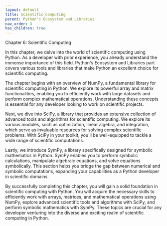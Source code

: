 ```yaml
---
layout: default
title: Scientific Computing
parent: Python's Ecosystem and Libraries
nav_order: 3
has_children: true
---
```

Chapter 6: Scientific Computing

In this chapter, we delve into the world of scientific computing using Python. As a developer with prior experience, you already understand the immense importance of this field. Python's Ecosystem and Libraries part covers various tools and libraries that make Python an excellent choice for scientific computing.

The chapter begins with an overview of NumPy, a fundamental library for scientific computing in Python. We explore its powerful array and matrix functionalities, enabling you to efficiently work with large datasets and perform complex mathematical operations. Understanding these concepts is essential for any developer looking to work on scientific projects.

Next, we dive into SciPy, a library that provides an extensive collection of advanced tools and algorithms for scientific computing. We explore its various modules, such as optimization, linear algebra, and integration, which serve as invaluable resources for solving complex scientific problems. With SciPy in your toolkit, you'll be well-equipped to tackle a wide range of scientific computations.

Lastly, we introduce SymPy, a library specifically designed for symbolic mathematics in Python. SymPy enables you to perform symbolic calculations, manipulate algebraic equations, and solve equations symbolically. This section helps you bridge the gap between numerical and symbolic computations, expanding your capabilities as a Python developer in scientific domains.

By successfully completing this chapter, you will gain a solid foundation in scientific computing with Python. You will acquire the necessary skills to efficiently work with arrays, matrices, and mathematical operations using NumPy, explore advanced scientific tools and algorithms with SciPy, and perform symbolic mathematics with SymPy. These topics are crucial for any developer venturing into the diverse and exciting realm of scientific computing in Python.